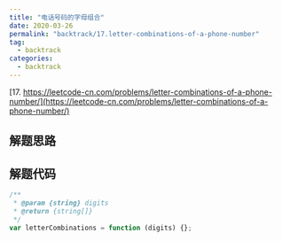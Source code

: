```yaml
---
title: "电话号码的字母组合"
date: 2020-03-26
permalink: "backtrack/17.letter-combinations-of-a-phone-number"
tag:
  - backtrack
categories:
  - backtrack
---
```


[17. https://leetcode-cn.com/problems/letter-combinations-of-a-phone-number/](https://leetcode-cn.com/problems/letter-combinations-of-a-phone-number/)

## 解题思路

## 解题代码

```js
/**
 * @param {string} digits
 * @return {string[]}
 */
var letterCombinations = function (digits) {};
```
